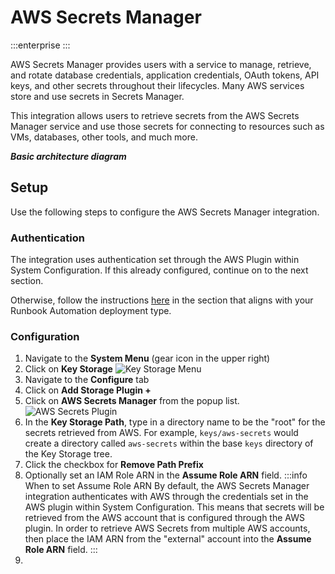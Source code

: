 # AWS Secrets Manager

:::enterprise
:::

AWS Secrets Manager provides users with a service to manage, retrieve, and rotate database credentials, application credentials, OAuth tokens, API keys, and other secrets throughout their lifecycles. Many AWS services store and use secrets in Secrets Manager.

This integration allows users to retrieve secrets from the AWS Secrets Manager service and use those secrets for connecting to resources such as VMs, databases, other tools, and much more.

**_Basic architecture diagram_**

## Setup

Use the following steps to configure the AWS Secrets Manager integration. 

### Authentication
The integration uses authentication set through the AWS Plugin within System Configuration. If this already configured, continue on to the next section. 

Otherwise, follow the instructions [here](/manual/plugins/aws-plugins-overview.html#setup) in the section that aligns with your Runbook Automation deployment type.

### Configuration
1. Navigate to the **System Menu** (gear icon in the upper right)
2. Click on **Key Storage**
![Key Storage Menu](/assets/img/key-storage-menu.png)
3. Navigate to the **Configure** tab
4. Click on **Add Storage Plugin +**
5. Click on **AWS Secrets Manager** from the popup list.
![AWS Secrets Plugin](/assets/img/aws-secrets-manager-plugin.png)
6. In the **Key Storage Path**, type in a directory name to be the "root" for the secrets retrieved from AWS. For example, `keys/aws-secrets` would create a directory called `aws-secrets` within the base `keys` directory of the Key Storage tree.
7. Click the checkbox for **Remove Path Prefix**
8. Optionally set an IAM Role ARN in the **Assume Role ARN** field.
    :::info When to set Assume Role ARN
    By default, the AWS Secrets Manager integration authenticates with AWS through the credentials set in the AWS plugin within System Configuration.
    This means that secrets will be retrieved from the AWS account that is configured through the AWS plugin. 
    In order to retrieve AWS Secrets from multiple AWS accounts, then place the IAM ARN from the "external" account into the **Assume Role ARN** field.
    :::
9. 